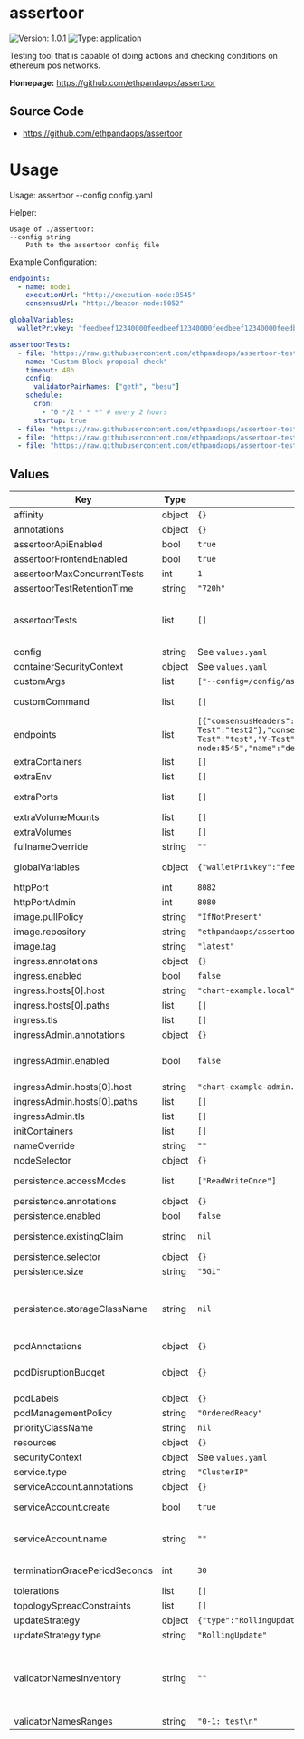 
# assertoor

![Version: 1.0.1](https://img.shields.io/badge/Version-1.0.1-informational?style=flat-square) ![Type: application](https://img.shields.io/badge/Type-application-informational?style=flat-square)

Testing tool that is capable of doing actions and checking conditions on ethereum pos networks.

**Homepage:** <https://github.com/ethpandaops/assertoor>

## Source Code

* <https://github.com/ethpandaops/assertoor>

# Usage

Usage: assertoor --config config.yaml

Helper:
```shell
Usage of ./assertoor:
--config string
    Path to the assertoor config file
```

Example Configuration:
```yaml
endpoints:
  - name: node1
    executionUrl: "http://execution-node:8545"
    consensusUrl: "http://beacon-node:5052"

globalVariables:
  walletPrivkey: "feedbeef12340000feedbeef12340000feedbeef12340000feedbeef12340000"

assertoorTests:
  - file: "https://raw.githubusercontent.com/ethpandaops/assertoor-test/master/assertoor-tests/block-proposal-check.yaml"
    name: "Custom Block proposal check"
    timeout: 48h
    config:
      validatorPairNames: ["geth", "besu"]
    schedule:
      cron:
        - "0 */2 * * *" # every 2 hours
      startup: true
  - file: "https://raw.githubusercontent.com/ethpandaops/assertoor-test/master/assertoor-tests/stability-check.yaml"
  - file: "https://raw.githubusercontent.com/ethpandaops/assertoor-test/master/assertoor-tests/all-opcodes-test.yaml"
  - file: "https://raw.githubusercontent.com/ethpandaops/assertoor-test/master/assertoor-tests/validator-lifecycle-test-small.yaml"

```

## Values

| Key | Type | Default | Description |
|-----|------|---------|-------------|
| affinity | object | `{}` | Affinity configuration for pods |
| annotations | object | `{}` | Annotations for the StatefulSet |
| assertoorApiEnabled | bool | `true` | Enable assertoor API |
| assertoorFrontendEnabled | bool | `true` | Enable assertoor UI |
| assertoorMaxConcurrentTests | int | `1` | Maximum number of concurrent tests |
| assertoorTestRetentionTime | string | `"720h"` | Test retention time |
| assertoorTests | list | `[]` | assertoor test configurations -- file is the only required field. All other fields default to the values provided in the test file, but can be overridden if needed. |
| config | string | See `values.yaml` | Config file |
| containerSecurityContext | object | See `values.yaml` | The security context for containers |
| customArgs | list | `["--config=/config/assertoor-config.yaml"]` | Custom args for the assertoor container |
| customCommand | list | `[]` | Command replacement for the assertoor container |
| endpoints | list | `[{"consensusHeaders":{"X-Test":"test","Y-Test":"test2"},"consensusUrl":"http://beacon-node:5052","executionHeaders":{"X-Test":"test","Y-Test":"test2"},"executionUrl":"http://execution-node:8545","name":"default-endpoint"}]` | An array of endpoints to use for assertoor -- executionUrl & consensusUrl are the only required fields |
| extraContainers | list | `[]` | Additional containers |
| extraEnv | list | `[]` | Additional env variables |
| extraPorts | list | `[]` | Additional ports. Useful when using extraContainers |
| extraVolumeMounts | list | `[]` | Additional volume mounts |
| extraVolumes | list | `[]` | Additional volumes |
| fullnameOverride | string | `""` | Overrides the chart's computed fullname |
| globalVariables | object | `{"walletPrivkey":"feedbeef12340000feedbeef12340000feedbeef12340000feedbeef12340000"}` | global assertoor variables -- global variables are passed to all tests. |
| httpPort | int | `8082` | HTTP port for assertoor interface |
| httpPortAdmin | int | `8080` | HTTP port for assertoor admin interface |
| image.pullPolicy | string | `"IfNotPresent"` | assertoor container pull policy |
| image.repository | string | `"ethpandaops/assertoor"` | assertoor container image repository |
| image.tag | string | `"latest"` | assertoor container image tag |
| ingress.annotations | object | `{}` | Annotations for Ingress |
| ingress.enabled | bool | `false` | Ingress resource for the HTTP API |
| ingress.hosts[0].host | string | `"chart-example.local"` |  |
| ingress.hosts[0].paths | list | `[]` |  |
| ingress.tls | list | `[]` | Ingress TLS |
| ingressAdmin.annotations | object | `{}` | Annotations for Ingress |
| ingressAdmin.enabled | bool | `false` | Ingress resource for the HTTP API -- This is the admin interface -- Please ensure you put this behind authorization |
| ingressAdmin.hosts[0].host | string | `"chart-example-admin.local"` |  |
| ingressAdmin.hosts[0].paths | list | `[]` |  |
| ingressAdmin.tls | list | `[]` | Ingress TLS |
| initContainers | list | `[]` | Additional init containers |
| nameOverride | string | `""` | Overrides the chart's name |
| nodeSelector | object | `{}` | Node selector for pods |
| persistence.accessModes | list | `["ReadWriteOnce"]` | Access mode for the volume claim template |
| persistence.annotations | object | `{}` | Annotations for volume claim template |
| persistence.enabled | bool | `false` | Uses an EmptyDir when not enabled |
| persistence.existingClaim | string | `nil` | Use an existing PVC when persistence.enabled |
| persistence.selector | object | `{}` | Selector for volume claim template |
| persistence.size | string | `"5Gi"` | Requested size for volume claim template |
| persistence.storageClassName | string | `nil` | Use a specific storage class E.g 'local-path' for local storage to achieve best performance Read more (https://github.com/rancher/local-path-provisioner) |
| podAnnotations | object | `{}` | Pod annotations |
| podDisruptionBudget | object | `{}` | Define the PodDisruptionBudget spec If not set then a PodDisruptionBudget will not be created |
| podLabels | object | `{}` | Pod labels |
| podManagementPolicy | string | `"OrderedReady"` | Pod management policy |
| priorityClassName | string | `nil` | Pod priority class |
| resources | object | `{}` | Resource requests and limits |
| securityContext | object | See `values.yaml` | The security context for pods |
| service.type | string | `"ClusterIP"` | Service type |
| serviceAccount.annotations | object | `{}` | Annotations to add to the service account |
| serviceAccount.create | bool | `true` | Specifies whether a service account should be created |
| serviceAccount.name | string | `""` | The name of the service account to use. If not set and create is true, a name is generated using the fullname template |
| terminationGracePeriodSeconds | int | `30` | How long to wait until the pod is forcefully terminated |
| tolerations | list | `[]` | Tolerations for pods |
| topologySpreadConstraints | list | `[]` | Topology Spread Constraints for pods |
| updateStrategy | object | `{"type":"RollingUpdate"}` | Update strategy for the Statefulset |
| updateStrategy.type | string | `"RollingUpdate"` | Update strategy type |
| validatorNamesInventory | string | `""` | This can be a url here for example: -- "https://config.dencun-devnet-8.ethpandaops.io/api/v1/nodes/validator-ranges" -- If you want to use a local range file define it in the values.yaml validatorNamesRanges section |
| validatorNamesRanges | string | `"0-1: test\n"` |  |
